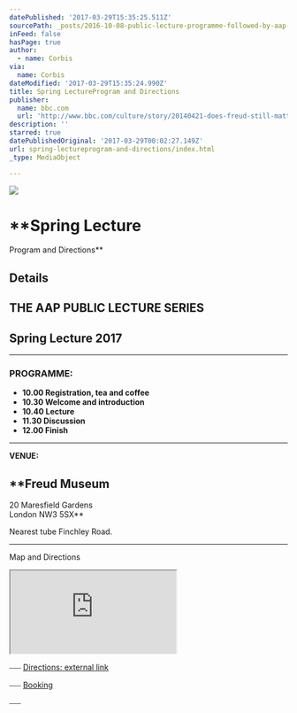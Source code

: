 ```yaml
---
datePublished: '2017-03-29T15:35:25.511Z'
sourcePath: _posts/2016-10-08-public-lecture-programme-followed-by-aap-agm-at-200-pm.md
inFeed: false
hasPage: true
author:
  - name: Corbis
via:
  name: Corbis
dateModified: '2017-03-29T15:35:24.990Z'
title: Spring LectureProgram and Directions
publisher:
  name: bbc.com
  url: 'http://www.bbc.com/culture/story/20140421-does-freud-still-matter'
description: ''
starred: true
datePublishedOriginal: '2017-03-29T00:02:27.149Z'
url: spring-lectureprogram-and-directions/index.html
_type: MediaObject

---
```

![](https://the-grid-user-content.s3-us-west-2.amazonaws.com/3d7ff102-af96-4414-9d3b-96abe9d7493f.jpg)

# **Spring Lecture  
Program and Directions**

## **Details**

## **THE AAP PUBLIC LECTURE SERIES**

## **Spring Lecture 2017**

---

### **PROGRAMME:**

* **10.00 Registration, tea and coffee**
* **10.30 Welcome and introduction**
* **10.40 Lecture**
* **11.30 Discussion**
* **12.00 Finish**

---

**VENUE:**

## **Freud Museum  
20 Maresfield Gardens  
London NW3 5SX**

Nearest tube Finchley Road.

---

Map and Directions

<iframe src="https://the-grid.github.io/ed-location/?latitude=51.5488359293228&amp;longitude=-0.17744263545338&amp;zoom=16&amp;address=NW3%205SX%2C%20Greater%20London%2C%20England%2C%20United%20Kingdom" style=""></iframe>

⎯⎯⎯
[Directions: external link][0]

⎯⎯⎯
[Booking][1]

⎯⎯⎯

[0]: http://www.freud.org.uk/visit/
[1]: http://aapmembers.org/booking/
